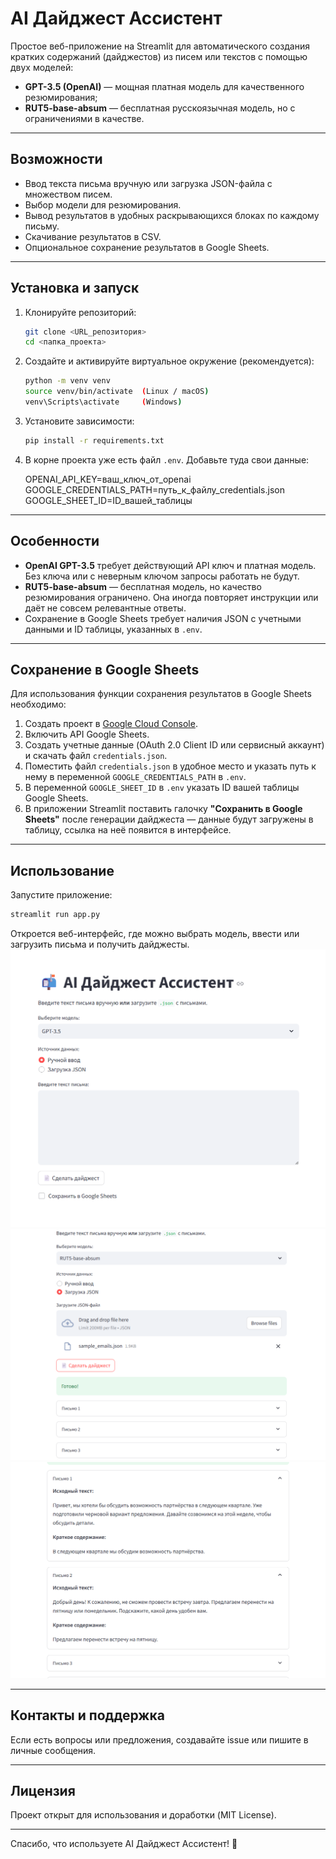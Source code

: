 # AI Дайджест Ассистент

Простое веб-приложение на Streamlit для автоматического создания кратких содержаний (дайджестов) из писем или текстов с помощью двух моделей:

- **GPT-3.5 (OpenAI)** — мощная платная модель для качественного резюмирования;
- **RUT5-base-absum** — бесплатная русскоязычная модель, но с ограничениями в качестве.

---

## Возможности

- Ввод текста письма вручную или загрузка JSON-файла с множеством писем.
- Выбор модели для резюмирования.
- Вывод результатов в удобных раскрывающихся блоках по каждому письму.
- Скачивание результатов в CSV.
- Опциональное сохранение результатов в Google Sheets.

---

## Установка и запуск

1. Клонируйте репозиторий:
   ```bash
   git clone <URL_репозитория>  
   cd <папка_проекта>
   ```

2. Создайте и активируйте виртуальное окружение (рекомендуется):
   ```bash
   python -m venv venv  
   source venv/bin/activate  (Linux / macOS)  
   venv\Scripts\activate     (Windows)
   ```
3. Установите зависимости:
   ```bash
   pip install -r requirements.txt
   ```
5. В корне проекта уже есть файл `.env`. Добавьте туда свои данные:

   OPENAI_API_KEY=ваш_ключ_от_openai  
   GOOGLE_CREDENTIALS_PATH=путь_к_файлу_credentials.json  
   GOOGLE_SHEET_ID=ID_вашей_таблицы

---

## Особенности

- **OpenAI GPT-3.5** требует действующий API ключ и платная модель. Без ключа или с неверным ключом запросы работать не будут.  
- **RUT5-base-absum** — бесплатная модель, но качество резюмирования ограничено. Она иногда повторяет инструкции или даёт не совсем релевантные ответы.  
- Сохранение в Google Sheets требует наличия JSON с учетными данными и ID таблицы, указанных в `.env`.

---

## Сохранение в Google Sheets

Для использования функции сохранения результатов в Google Sheets необходимо:

1. Создать проект в [Google Cloud Console](https://console.cloud.google.com/).  
2. Включить API Google Sheets.  
3. Создать учетные данные (OAuth 2.0 Client ID или сервисный аккаунт) и скачать файл `credentials.json`.  
4. Поместить файл `credentials.json` в удобное место и указать путь к нему в переменной `GOOGLE_CREDENTIALS_PATH` в `.env`.  
5. В переменной `GOOGLE_SHEET_ID` в `.env` указать ID вашей таблицы Google Sheets.  
6. В приложении Streamlit поставить галочку **"Сохранить в Google Sheets"** после генерации дайджеста — данные будут загружены в таблицу, ссылка на неё появится в интерфейсе.

---

## Использование

Запустите приложение:
```bash
streamlit run app.py
```
Откроется веб-интерфейс, где можно выбрать модель, ввести или загрузить письма и получить дайджесты.
![Cтартовая страница](screenshorts/интерфейс1.png)
![Пример результата работы модели RUT](screenshorts/интерфейс2.png)
![Пример дайджеста](screenshorts/интерфейс3.png)

---

## Контакты и поддержка

Если есть вопросы или предложения, создавайте issue или пишите в личные сообщения.

---

## Лицензия

Проект открыт для использования и доработки (MIT License).

---

Спасибо, что используете AI Дайджест Ассистент! 🎉

